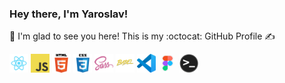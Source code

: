 ### Hey there, I'm Yaroslav! 
👋 I'm glad to see you here! This is my :octocat: GitHub Profile ✍️

<img src="https://raw.githubusercontent.com/ElenVlass/ElenVlass/main/images/react.png" alt="react" width="30"> <img src="https://raw.githubusercontent.com/ElenVlass/ElenVlass/main/images/javascript.png" alt="javascript" width="30"> 
<img src="https://raw.githubusercontent.com/ElenVlass/ElenVlass/main/images/html.png" alt="html" width="30">
<img src="https://raw.githubusercontent.com/ElenVlass/ElenVlass/main/images/css.png" alt="css" width="30">
<img src="https://raw.githubusercontent.com/ElenVlass/ElenVlass/main/images/sass.png" alt="sass" width="30">
<img src="https://raw.githubusercontent.com/github/explore/80688e429a7d4ef2fca1e82350fe8e3517d3494d/topics/babel/babel.png" alt="babel" width="30">
<img src="https://raw.githubusercontent.com/github/explore/80688e429a7d4ef2fca1e82350fe8e3517d3494d/topics/visual-studio-code/visual-studio-code.png" alt="vscode" width="30">
<img src="https://raw.githubusercontent.com/ElenVlass/ElenVlass/main/images/figma-light.png" alt="figma" width="30">
<img src="https://raw.githubusercontent.com/github/explore/80688e429a7d4ef2fca1e82350fe8e3517d3494d/topics/terminal/terminal.png" alt="npm" width="30">



